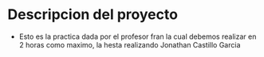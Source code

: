 # Descripcion del proyecto


* Esto es la practica dada por el profesor fran la cual debemos realizar en 2 horas como maximo, la hesta realizando Jonathan Castillo Garcia